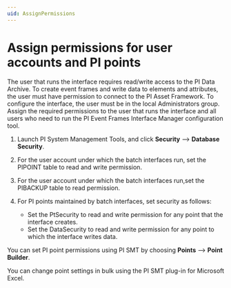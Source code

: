```yaml
---
uid: AssignPermissions
---
```


# Assign permissions for user accounts and PI points

The user that runs the interface requires read/write access to the PI Data Archive. To create event frames and write data to elements and attributes, the user must have permission to connect to the PI Asset Framework. To configure the interface, the user must be in the local
Administrators group. Assign the required permissions to the user that runs the interface and all users who need to run the PI Event Frames Interface Manager configuration tool.

1.   Launch PI System Management Tools, and click **Security** --> **Database Security**.

2.   For the user account under which the batch interfaces run, set the PIPOINT table to read and write permission.

3. For the user account under which the batch interfaces run,set the PIBACKUP table to read permission.
4. For PI points maintained by batch interfaces, set security as follows:

    * Set the PtSecurity to read and write permission for any point that the interface creates.
    * Set the DataSecurity to read and write permission for any point to which the interface writes data.

You can set PI point permissions using PI SMT by choosing **Points** --> **Point Builder**. 

You can change point settings in bulk using the PI SMT plug-in for Microsoft Excel.
